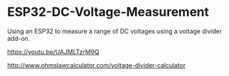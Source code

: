 # ESP32-DC-Voltage-Measurement
Using an ESP32 to measure a range of DC voltages using a voltage divider add-on.

https://youtu.be/UAJMLTzrM9Q

http://www.ohmslawcalculator.com/voltage-divider-calculator


